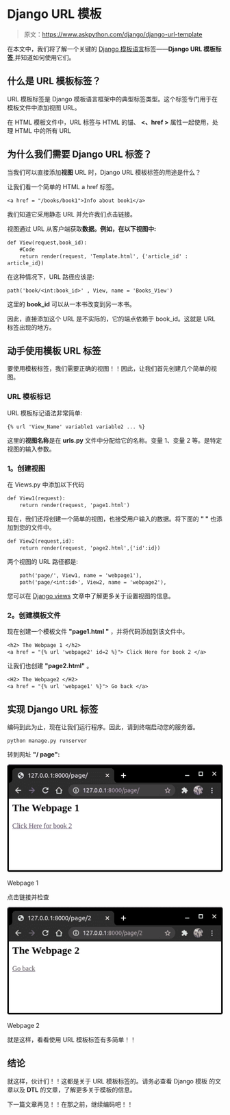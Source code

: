 # Django URL 模板

> 原文：<https://www.askpython.com/django/django-url-template>

在本文中，我们将了解一个关键的 [Django 模板语言](https://www.askpython.com/django/django-template-language)标签——**Django URL 模板标签**,并知道如何使用它们。

## **什么**是 URL 模板标签？

URL 模板标签是 Django 模板语言框架中的典型标签类型。这个标签专门用于在模板文件中添加视图 URL。

在 HTML 模板文件中，URL 标签与 HTML 的锚、 **<、href >** 属性一起使用，处理 HTML 中的所有 URL

## 为什么我们需要 Django URL 标签？

当我们可以直接添加**视图** URL 时，Django URL 模板标签的用途是什么？

让我们看一个简单的 HTML a href 标签。

```
<a href = "/books/book1">Info about book1</a>

```

我们知道它采用静态 URL 并允许我们点击链接。

视图通过 URL 从客户端获取**数据。例如，在以下视图中:**

```
def View(request,book_id):
    #Code
    return render(request, 'Template.html', {'article_id' : article_id})

```

在这种情况下，URL 路径应该是:

```
path('book/<int:book_id>' , View, name = 'Books_View')

```

这里的 **book_id** 可以从一本书改变到另一本书。

因此，直接添加这个 URL 是不实际的，它的端点依赖于 book_id。这就是 URL 标签出现的地方。

## **动手使用模板 URL 标签**

要使用模板标签，我们需要正确的视图！！因此，让我们首先创建几个简单的视图。

### URL 模板标记

URL 模板标记语法非常简单:

```
{% url 'View_Name' variable1 variable2 ... %}

```

这里的**视图名称**是在 **urls.py** 文件中分配给它的名称。变量 1、变量 2 等。是特定视图的输入参数。

### **1。创建视图**

在 Views.py 中添加以下代码

```
def View1(request):
    return render(request, 'page1.html')

```

现在，我们还将创建一个简单的视图，也接受用户输入的数据。将下面的 **" "** 也添加到您的文件中。

```
def View2(request,id):
    return render(request, 'page2.html',{'id':id})

```

两个视图的 URL 路径都是:

```
    path('page/', View1, name = 'webpage1'),
    path('page/<int:id>', View2, name = 'webpage2'),

```

您可以在 [Django views](https://www.askpython.com/django/django-views) 文章中了解更多关于设置视图的信息。

### **2。创建模板文件**

现在创建一个模板文件 **"page1.html "** ，并将代码添加到该文件中。

```
<h2> The Webpage 1 </h2>
<a href = "{% url 'webpage2' id=2 %}"> Click Here for book 2 </a>

```

让我们也创建 **"page2.html"** 。

```
<H2> The Webpage2 </H2>
<a href = "{% url 'webpage1' %}"> Go back </a>

```

## **实现 Django URL 标签**

编码到此为止，现在让我们运行程序。因此，请到终端启动您的服务器。

```
python manage.py runserver

```

转到网址 **"/ page":**

![Webpage 1](img/26089733a05fa62ea83c7a4825cba7c4.png)

Webpage 1

点击链接并检查

![Webpage 2](img/cccd86fb61bc20e49d281304503f002b.png)

Webpage 2

就是这样，看看使用 URL 模板标签有多简单！！

## **结论**

就这样，伙计们！！这都是关于 URL 模板标签的。请务必查看 Django 模板 的文章以及 **DTL** 的文章，了解更多关于模板的信息。

下一篇文章再见！！在那之前，继续编码吧！！